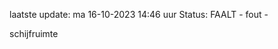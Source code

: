 laatste update: 
ma 16-10-2023 14:46   uur 
Status: FAALT - fout - 
<div class="service R">schijfruimte</div>